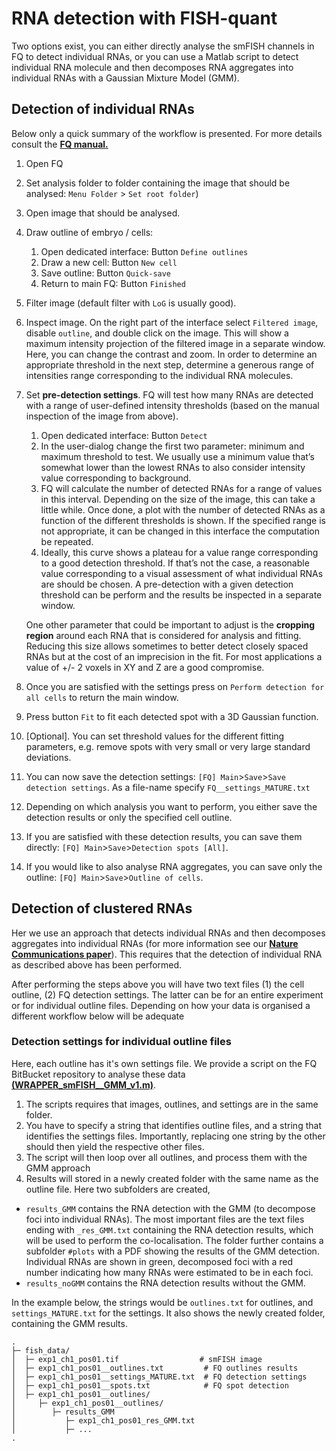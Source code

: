 # RNA detection with FISH-quant

Two options exist, you can either directly analyse the smFISH channels in FQ to
detect individual RNAs, or you can use a Matlab script to detect individual RNA
molecule and then decomposes RNA aggregates into individual RNAs with a Gaussian
Mixture Model (GMM).

## Detection of individual RNAs

Below only a quick summary of the workflow is presented. For more details consult the
<a href="https://bitbucket.org/muellerflorian/fish_quant/src/master/Documentation/FISH_QUANT_v3.pdf" target="_blank">**FQ manual.**</a>

1.  Open FQ
2.  Set analysis folder to folder containing the image that should be analysed:
    `Menu Folder` > `Set root folder`)
3.  Open image that should be analysed.
4.  Draw outline of embryo / cells:
    1.  Open dedicated interface: 	Button	`Define outlines`
    2.  Draw a new cell: Button	`New cell`
    3.  Save outline: Button	`Quick-save`
    4.  Return to main FQ: Button 	`Finished`
5.  Filter image (default filter with `LoG` is usually good).
6.  Inspect image. On the right part of the interface select `Filtered image`,
    disable `outline`, and double click on the image. This will show a maximum
    intensity projection of the filtered image in a separate window. Here, you can
    change the contrast and zoom. In order to determine an appropriate threshold
    in the next step, determine a generous range of intensities range corresponding
    to the individual RNA molecules.
7.  Set **pre-detection settings**. FQ will test how many RNAs are detected with a
    range of user-defined intensity thresholds (based on the manual inspection of
    the image from above).

    1. Open dedicated interface:	Button `Detect`
    0. In the user-dialog change the first two parameter: minimum and maximum
           threshold to test. We usually use a minimum value that’s somewhat lower
           than the lowest RNAs to also consider intensity value corresponding to background.
    0. FQ will calculate the number of detected RNAs for a range of values in
           this interval. Depending on the size of the image, this can take a little while. Once done, a plot with the number of detected RNAs as a function of the different thresholds is shown. If the specified range is not appropriate, it can be changed in this interface the computation be repeated.
    0. Ideally, this curve shows a plateau for a value range corresponding to a
           good detection threshold. If that’s not the case, a reasonable value
           corresponding to a visual assessment of what individual RNAs are should be chosen. A pre-detection with a given detection threshold can be perform and the results be inspected in a separate window.

      One other parameter that could be important to adjust is the **cropping region** around each RNA that is considered for analysis and fitting. Reducing this size allows sometimes to better detect closely spaced RNAs but at the cost of an  imprecision in the fit. For most applications a value of +/- 2 voxels in XY and Z are a good compromise.

8.  Once you are satisfied with the settings press on `Perform detection for all cells` to return the main window.
9.  Press button `Fit` to fit each detected spot with a 3D Gaussian function.
10. [Optional]. You can set threshold values for the different fitting parameters,
    e.g. remove spots with very small or very large standard deviations.
11. You can now save the detection settings: `[FQ] Main`>`Save`>`Save detection settings`.
    As a file-name specify `FQ__settings_MATURE.txt`
12. Depending on which analysis you want to perform, you either save the detection
    results or only the specified cell outline.
13. If you are satisfied with these detection results, you can save them directly:  `[FQ] Main`>`Save`>`Detection spots [All]`.
14. If you would like to also analyse RNA aggregates, you can save only the outline: `[FQ] Main`>`Save`>`Outline of cells`.

## Detection of clustered RNAs
Her we use an approach that detects individual RNAs and then decomposes aggregates into individual RNAs
(for more information see our
<a href="https://www.nature.com/articles/s41467-018-06868-w" target="_blank">**Nature Communications paper**</a>).
This requires that the detection of individual RNA as described above has been performed.

After performing the steps above you will have two text files (1) the cell outline,
(2) FQ detection settings. The latter can be for an entire experiment or for individual
outline files. Depending on how your data is organised a different workflow below
will be adequate

### Detection settings for individual outline files
Here, each outline has it's own settings file. We provide a script on the FQ BitBucket repository to analyse these data
<a href="https://bitbucket.org/muellerflorian/fish_quant/src/master/locFISH/WRAPPER_smFISH__GMM_v1.m" target="_blank">**(WRAPPER_smFISH__GMM_v1.m)**</a>.


1. The scripts requires that images, outlines, and settings are in the same folder.
2. You have to specify a string that identifies outline files, and a  string that
 identifies the settings files. Importantly, replacing one string by the other should
 then yield the respective other files.
3. The script will then loop over all outlines, and process them with the GMM approach
4. Results will stored in a newly created folder with the same name as the outline file.
  Here two subfolders are created,
  -   `results_GMM` contains the RNA detection with the GMM (to decompose foci into
      individual RNAs). The most important files are the text files ending
      with `_res_GMM.txt` containing the RNA detection results, which will be used
      to perform the co-localisation. The folder further contains a subfolder `#plots`
      with a PDF showing the results of the GMM detection. Individual RNAs are
       shown in green, decomposed foci with a red number indicating how many RNAs
      were estimated to be in each foci.
  -   `results_noGMM` contains the RNA detection results without the GMM.

In the example below, the strings would be `outlines.txt` for outlines, and
`settings_MATURE.txt` for the settings. It also shows the newly created folder,
containing the GMM results.

```
.
├─ fish_data/
│  ├─ exp1_ch1_pos01.tif                  # smFISH image
│  ├─ exp1_ch1_pos01__outlines.txt         # FQ outlines results
│  ├─ exp1_ch1_pos01__settings_MATURE.txt  # FQ detection settings
│  ├─ exp1_ch1_pos01__spots.txt            # FQ spot detection
│  ├─ exp1_ch1_pos01__outlines/
│     ├─ exp1_ch1_pos01__outlines/
│        ├─ results_GMM
│           ├─ exp1_ch1_pos01_res_GMM.txt
│           ├─ ...
.
```
